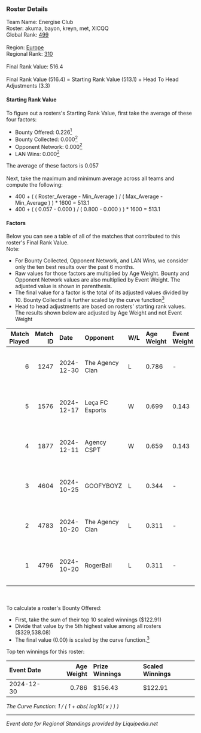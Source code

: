 ### Roster Details<br />
Team Name: Energise Club<br />
Roster: akuma, bayon, kreyn, met, XICQQ<br />
Global Rank: [499](../standings_global.md)<br />
<br />
Region: [Europe]( ../standings_europe.md)<br />
Regional Rank: [310]( ../standings_europe.md)<br />
<br />
Final Rank Value:  516.4<br />
<br />
Final Rank Value (516.4) = Starting Rank Value (513.1) + Head To Head Adjustments (3.3)<br />

#### Starting Rank Value<br />
To figure out a rosters's Starting Rank Value, first take the average of these four factors:<br />
- Bounty Offered: 0.226[<sup>1</sup>](#table2)
- Bounty Collected: 0.000[<sup>2</sup>](#table1)
- Opponent Network: 0.000[<sup>2</sup>](#table1)
- LAN Wins: 0.000[<sup>2</sup>](#table1)

The average of these factors is 0.057<br />
<br />
Next, take the maximum and minimum average across all teams and compute the following:<br />
- 400 + ( ( Roster_Average - Min_Average ) / ( Max_Average - Min_Average ) ) * 1600 = 513.1
- 400 + ( ( 0.057 - 0.000 ) / ( 0.800 - 0.000 ) ) * 1600 = 513.1


#### Factors<br />
Below you can see a table of all of the matches that contributed to this roster's Final Rank Value.<br />
Note:<br />

- For Bounty Collected, Opponent Network, and LAN Wins, we consider only the ten best results over the past 6 months.
- Raw values for those factors are multiplied by Age Weight. Bounty and Opponent Network values are also multiplied by Event Weight. The adjusted value is shown in parenthesis.
- The final value for a factor is the total of its adjusted values divided by 10. Bounty Collected is further scaled by the curve function[<sup>3</sup>](#curveFunction)
- Head to head adjustments are based on rosters' starting rank values. The results shown below are adjusted by Age Weight and not Event Weight
<span id="table1"></span><br />


| Match Played | Match ID | Date       | Opponent        | W/L | Age Weight | Event Weight | Bounty Collected | Opponent Network | LAN Wins  | H2H Adj. | Roster                            |
| -: | -: | :- | :- | :- | :- | :- | :- | :- | :- | -: | :- |
|            6 |     1247 | 2024-12-30 | The Agency Clan | L   | 0.786      | -            | -                | -                | -         |    -3.06 | akuma, bayon, kreyn, met, XICQQ   |
|            5 |     1576 | 2024-12-17 | Leça FC Esports | W   | 0.699      | 0.143        | 0.000 (0.000)    | 0.032 (0.003)    | 0 (0.000) |     7.82 | akuma, bayon, kreyn, met, XICQQ   |
|            4 |     1877 | 2024-12-11 | Agency CSPT     | W   | 0.659      | 0.143        | 0.000 (0.000)    | 0.000 (0.000)    | 0 (0.000) |     7.30 | akuma, bayon, kreyn, met, XICQQ   |
|            3 |     4604 | 2024-10-25 | GOOFYBOYZ       | L   | 0.344      | -            | -                | -                | -         |    -2.20 | bayon, Jarimba, kreyn, met, XICQQ |
|            2 |     4783 | 2024-10-20 | The Agency Clan | L   | 0.311      | -            | -                | -                | -         |    -1.34 | bayon, Jarimba, kreyn, met, XICQQ |
|            1 |     4796 | 2024-10-20 | RogerBall       | L   | 0.311      | -            | -                | -                | -         |    -5.24 | bayon, Jarimba, kreyn, met, XICQQ |

<br />
<span id="table2"></span><br />
To calculate a roster's Bounty Offered:<br />

- First, take the sum of their top 10 scaled winnings ($122.91)
- Divide that value by the 5th highest value among all rosters ($329,538.08)
- The final value (0.00) is scaled by the curve function.[<sup>3</sup>](#curveFunction)

Top ten winnings for this roster:<br />

| Event Date | Age Weight | Prize Winnings | Scaled Winnings |
| :- | -: | :- | :- |
| 2024-12-30 |      0.786 | $156.43        | $122.91         |


<span id="curveFunction"></span>_The Curve Function: 1 / ( 1 + abs( log10( x ) ) )_<br />

---
_Event data for Regional Standings provided by Liquipedia.net_<br />
